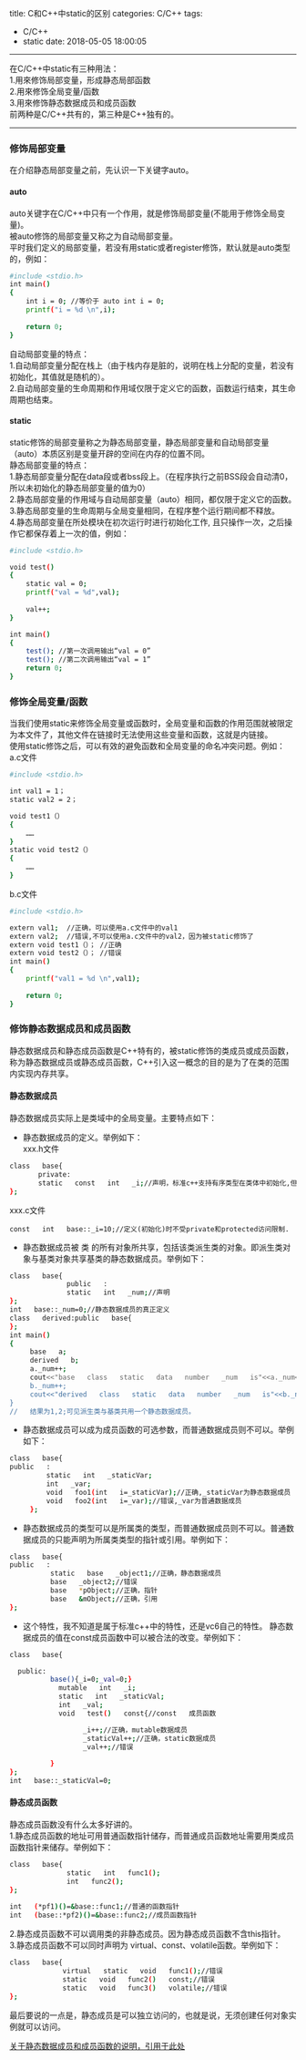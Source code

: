 title: C和C++中static的区别
categories: C/C++
tags:
  - C/C++
  - static
date: 2018-05-05 18:00:05
---
在C/C++中static有三种用法：  
1.用來修饰局部变量，形成静态局部函数  
2.用來修饰全局变量/函数  
3.用來修饰静态数据成员和成员函数  
前两种是C/C++共有的，第三种是C++独有的。  
<!--more-->  
***  
### 修饰局部变量    
在介绍静态局部变量之前，先认识一下关键字auto。  
#### auto  
auto关键字在C/C++中只有一个作用，就是修饰局部变量(不能用于修饰全局变量)。    
被auto修饰的局部变量又称之为自动局部变量。    
平时我们定义的局部变量，若没有用static或者register修饰，默认就是auto类型的，例如：  
``` bash   
#include <stdio.h>
int main()
{
	int i = 0; //等价于 auto int i = 0;
	printf("i = %d \n",i);
    
	return 0;
}
```
自动局部变量的特点：      
1.自动局部变量分配在栈上（由于栈内存是脏的，说明在栈上分配的变量，若没有初始化，其值就是随机的）。    
2.自动局部变量的生命周期和作用域仅限于定义它的函数，函数运行结束，其生命周期也结束。    
#### static   
static修饰的局部变量称之为静态局部变量，静态局部变量和自动局部变量（auto）本质区别是变量开辟的空间在内存的位置不同。    
静态局部变量的特点：    
1.静态局部变量分配在data段或者bss段上。（在程序执行之前BSS段会自动清0，所以未初始化的静态局部变量的值为0）    
2.静态局部变量的作用域与自动局部变量（auto）相同，都仅限于定义它的函数。      
3.静态局部变量的生命周期与全局变量相同，在程序整个运行期间都不释放。    
4.静态局部变量在所处模块在初次运行时进行初始化工作, 且只操作一次，之后操作它都保存着上一次的值，例如：  
``` bash   
#include <stdio.h>

void test()
{
	static val = 0;
	printf("val = %d",val);
    
	val++;
}

int main()
{
    test(); //第一次调用输出“val = 0”
    test(); //第二次调用输出“val = 1”
	return 0;
}
```  

### 修饰全局变量/函数    
当我们使用static来修饰全局变量或函数时，全局变量和函数的作用范围就被限定为本文件了，其他文件在链接时无法使用这些变量和函数，这就是内链接。    
使用static修饰之后，可以有效的避免函数和全局变量的命名冲突问题。例如：    
a.c文件    
``` bash
#include <stdio.h>

int val1 = 1；
static val2 = 2；

void test1（）
{
	……
}
static void test2（）
{
	……
}
```  

b.c文件    
``` bash
#include <stdio.h>

extern val1;  //正确，可以使用a.c文件中的val1
extern val2;  //错误,不可以使用a.c文件中的val2，因为被static修饰了
extern void test1（）； //正确
extern void test2（）； //错误
int main()
{
    printf("val1 = %d \n",val1);
    
	return 0;
}
```  

### 修饰静态数据成员和成员函数    
静态数据成员和静态成员函数是C++特有的，被static修饰的类成员或成员函数，称为静态数据成员或静态成员函数，C++引入这一概念的目的是为了在类的范围内实现内存共享。  
#### 静态数据成员    
静态数据成员实际上是类域中的全局变量。主要特点如下：    
* 静态数据成员的定义。举例如下：    
xxx.h文件     
```  bash
class   base{     
       private:     
       static   const   int   _i;//声明，标准c++支持有序类型在类体中初始化,但vc6不支持。     
};       
```  
xxx.c文件     
```  
const   int   base::_i=10;//定义(初始化)时不受private和protected访问限制.  
```  
* 静态数据成员被 类 的所有对象所共享，包括该类派生类的对象。即派生类对象与基类对象共享基类的静态数据成员。举例如下：  
``` bash 
class   base{     
              public   :     
              static   int   _num;//声明     
};     
int   base::_num=0;//静态数据成员的真正定义     
class   derived:public   base{     
};     
int main()     
{     
     base   a;     
     derived   b;     
     a._num++;     
     cout<<"base   class   static   data   number   _num   is"<<a._num<<endl;     
     b._num++;     
     cout<<"derived   class   static   data   number   _num   is"<<b._num<<endl;     
}     
//   结果为1,2;可见派生类与基类共用一个静态数据成员。 
```  
* 静态数据成员可以成为成员函数的可选参数，而普通数据成员则不可以。举例如下：  
```  bash
class   base{     
public   :     
         static   int   _staticVar;     
         int   _var;     
         void   foo1(int   i=_staticVar);//正确,_staticVar为静态数据成员     
         void   foo2(int   i=_var);//错误,_var为普通数据成员     
     };      
```  
* 静态数据成员的类型可以是所属类的类型，而普通数据成员则不可以。普通数据成员的只能声明为所属类类型的指针或引用。举例如下：   
```  bash 
class   base{     
public   :     
          static   base   _object1;//正确，静态数据成员     
          base   _object2;//错误     
          base   *pObject;//正确，指针     
          base   &mObject;//正确，引用     
};  
```    
* 这个特性，我不知道是属于标准c++中的特性，还是vc6自己的特性。    静态数据成员的值在const成员函数中可以被合法的改变。举例如下：   
``` bash     
class   base{

  public:     
          base(){_i=0;_val=0;}     
            mutable   int   _i;     
            static   int   _staticVal;       
            int   _val;     
            void   test()   const{//const   成员函数     

                  _i++;//正确，mutable数据成员     
                  _staticVal++;//正确，static数据成员     
                  _val++;//错误     
      
          }     
};     
int   base::_staticVal=0;  
```  

#### 静态成员函数  
静态成员函数没有什么太多好讲的。   
1.静态成员函数的地址可用普通函数指针储存，而普通成员函数地址需要用类成员函数指针来储存。举例如下： 
``` bash
class   base{     
              static   int   func1();     
              int   func2();     
};     
      
int   (*pf1)()=&base::func1;//普通的函数指针     
int   (base::*pf2)()=&base::func2;//成员函数指针  
```  
2.静态成员函数不可以调用类的非静态成员。因为静态成员函数不含this指针。   
3.静态成员函数不可以同时声明为   virtual、const、volatile函数。举例如下：   
``` bash
class   base{     
             virtual   static   void   func1();//错误     
             static   void   func2()   const;//错误     
             static   void   func3()   volatile;//错误     
}; 
```  
最后要说的一点是，静态成员是可以独立访问的，也就是说，无须创建任何对象实例就可以访问。

[关于静态数据成员和成员函数的说明，引用于此处](https://blog.csdn.net/xiajun07061225/article/details/6955226)